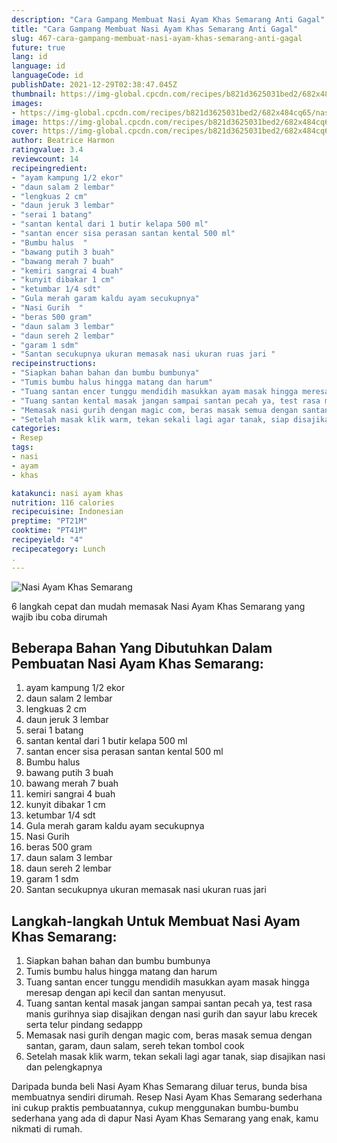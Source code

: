 ```yaml
---
description: "Cara Gampang Membuat Nasi Ayam Khas Semarang Anti Gagal"
title: "Cara Gampang Membuat Nasi Ayam Khas Semarang Anti Gagal"
slug: 467-cara-gampang-membuat-nasi-ayam-khas-semarang-anti-gagal
future: true
lang: id
language: id
languageCode: id
publishDate: 2021-12-29T02:38:47.045Z 
thumbnail: https://img-global.cpcdn.com/recipes/b821d3625031bed2/682x484cq65/nasi-ayam-khas-semarang-foto-resep-utama.png
images:
- https://img-global.cpcdn.com/recipes/b821d3625031bed2/682x484cq65/nasi-ayam-khas-semarang-foto-resep-utama.png
image: https://img-global.cpcdn.com/recipes/b821d3625031bed2/682x484cq65/nasi-ayam-khas-semarang-foto-resep-utama.png
cover: https://img-global.cpcdn.com/recipes/b821d3625031bed2/682x484cq65/nasi-ayam-khas-semarang-foto-resep-utama.png
author: Beatrice Harmon
ratingvalue: 3.4
reviewcount: 14
recipeingredient:
- "ayam kampung 1/2 ekor"
- "daun salam 2 lembar"
- "lengkuas 2 cm"
- "daun jeruk 3 lembar"
- "serai 1 batang"
- "santan kental dari 1 butir kelapa 500 ml"
- "santan encer sisa perasan santan kental 500 ml"
- "Bumbu halus  "
- "bawang putih 3 buah"
- "bawang merah 7 buah"
- "kemiri sangrai 4 buah"
- "kunyit dibakar 1 cm"
- "ketumbar 1/4 sdt"
- "Gula merah garam kaldu ayam secukupnya"
- "Nasi Gurih  "
- "beras 500 gram"
- "daun salam 3 lembar"
- "daun sereh 2 lembar"
- "garam 1 sdm"
- "Santan secukupnya ukuran memasak nasi ukuran ruas jari "
recipeinstructions:
- "Siapkan bahan bahan dan bumbu bumbunya"
- "Tumis bumbu halus hingga matang dan harum"
- "Tuang santan encer tunggu mendidih masukkan ayam masak hingga meresap dengan api kecil dan santan menyusut."
- "Tuang santan kental masak jangan sampai santan pecah ya, test rasa manis gurihnya siap disajikan dengan nasi gurih dan sayur labu krecek serta telur pindang sedappp"
- "Memasak nasi gurih dengan magic com, beras masak semua dengan santan, garam, daun salam, sereh tekan tombol cook"
- "Setelah masak klik warm, tekan sekali lagi agar tanak, siap disajikan nasi dan pelengkapnya"
categories:
- Resep
tags:
- nasi
- ayam
- khas

katakunci: nasi ayam khas 
nutrition: 116 calories
recipecuisine: Indonesian
preptime: "PT21M"
cooktime: "PT41M"
recipeyield: "4"
recipecategory: Lunch
. 
---
```



![Nasi Ayam Khas Semarang](https://img-global.cpcdn.com/recipes/b821d3625031bed2/682x484cq65/nasi-ayam-khas-semarang-foto-resep-utama.png)

6 langkah cepat dan mudah memasak  Nasi Ayam Khas Semarang yang wajib ibu coba dirumah

<!--inarticleads1-->

## Beberapa Bahan Yang Dibutuhkan Dalam Pembuatan Nasi Ayam Khas Semarang:

1. ayam kampung 1/2 ekor
1. daun salam 2 lembar
1. lengkuas 2 cm
1. daun jeruk 3 lembar
1. serai 1 batang
1. santan kental dari 1 butir kelapa 500 ml
1. santan encer sisa perasan santan kental 500 ml
1. Bumbu halus  
1. bawang putih 3 buah
1. bawang merah 7 buah
1. kemiri sangrai 4 buah
1. kunyit dibakar 1 cm
1. ketumbar 1/4 sdt
1. Gula merah garam kaldu ayam secukupnya
1. Nasi Gurih  
1. beras 500 gram
1. daun salam 3 lembar
1. daun sereh 2 lembar
1. garam 1 sdm
1. Santan secukupnya ukuran memasak nasi ukuran ruas jari 



<!--inarticleads2-->

## Langkah-langkah Untuk Membuat Nasi Ayam Khas Semarang:

1. Siapkan bahan bahan dan bumbu bumbunya
1. Tumis bumbu halus hingga matang dan harum
1. Tuang santan encer tunggu mendidih masukkan ayam masak hingga meresap dengan api kecil dan santan menyusut.
1. Tuang santan kental masak jangan sampai santan pecah ya, test rasa manis gurihnya siap disajikan dengan nasi gurih dan sayur labu krecek serta telur pindang sedappp
1. Memasak nasi gurih dengan magic com, beras masak semua dengan santan, garam, daun salam, sereh tekan tombol cook
1. Setelah masak klik warm, tekan sekali lagi agar tanak, siap disajikan nasi dan pelengkapnya




Daripada bunda beli  Nasi Ayam Khas Semarang  diluar terus, bunda  bisa membuatnya sendiri dirumah. Resep  Nasi Ayam Khas Semarang  sederhana ini cukup praktis pembuatannya, cukup menggunakan bumbu-bumbu sederhana yang ada di dapur  Nasi Ayam Khas Semarang  yang enak, kamu nikmati di rumah.
